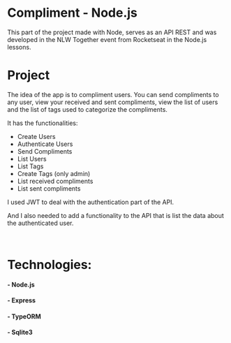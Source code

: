 # Compliment - Node.js

This part of the project made with Node, serves as an API REST and was developed in the NLW Together event from Rocketseat in the Node.js lessons.
<br />

# Project

The idea of the app is to compliment users. You can send compliments to any user, view your received and sent compliments, view the list of users and the list of tags used to categorize the compliments.

It has the functionalities:

- Create Users
- Authenticate Users
- Send Compliments
- List Users
- List Tags
- Create Tags (only admin)
- List received compliments
- List sent compliments

I used JWT to deal with the authentication part of the API.

And I also needed to add a functionality to the API that is list the data about the authenticated user.

 <br />

# Technologies:

#### - Node.js

#### - Express

#### - TypeORM

#### - Sqlite3
